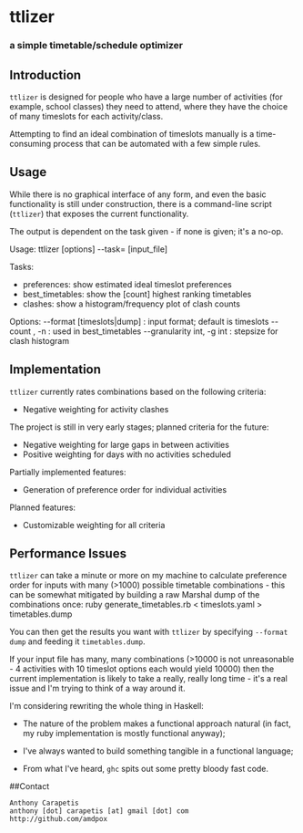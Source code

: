 # ttlizer ###################################
### a simple timetable/schedule optimizer ###

## Introduction
`ttlizer` is designed for people who have a large number of activities (for
example, school classes) they need to attend, where they have the choice of
many timeslots for each activity/class.

Attempting to find an ideal combination of timeslots manually is a
time-consuming process that can be automated with a few simple rules.  

## Usage
While there is no graphical interface of any form, and even the basic
functionality is still under construction, there is a command-line script
(`ttlizer`) that exposes the current functionality.

The output is dependent on the task given - if none is given; it's a no-op.

Usage:
	ttlizer [options] --task=<task> [input_file]

Tasks:

- preferences: show estimated ideal timeslot preferences
- best_timetables: show the [count] highest ranking timetables
- clashes: show a histogram/frequency plot of clash counts

Options:
	--format [timeslots|dump]   : input format; default is timeslots
	--count <count>, -n <count> : used in best_timetables
	--granularity int, -g int   : stepsize for clash histogram

## Implementation
`ttlizer` currently rates combinations based on the following criteria:

- Negative weighting for activity clashes

The project is still in very early stages; planned criteria for the future:

- Negative weighting for large gaps in between activities
- Positive weighting for days with no activities scheduled

Partially implemented features:

- Generation of preference order for individual activities

Planned features:

- Customizable weighting for all criteria

## Performance Issues
`ttlizer` can take a minute or more on my machine to calculate preference order
for inputs with many (>1000) possible timetable combinations - this can be
somewhat mitigated by building a raw Marshal dump of the combinations once:
    ruby generate_timetables.rb < timeslots.yaml > timetables.dump

You can then get the results you want with `ttlizer` by specifying
`--format dump` and feeding it `timetables.dump`.

If your input file has many, many combinations (>10000 is not unreasonable -
4 activities with 10 timeslot options each would yield 10000) then the current
implementation is likely to take a really, really long time - it's a real
issue and I'm trying to think of a way around it.

I'm considering rewriting the whole thing in Haskell: 

- The nature of the problem makes a functional approach natural (in fact, my ruby implementation
is mostly functional anyway);

- I've always wanted to build something tangible in a functional language;

- From what I've heard, `ghc` spits out some pretty bloody fast code.
    

##Contact

    Anthony Carapetis
    anthony [dot] carapetis [at] gmail [dot] com
    http://github.com/amdpox

